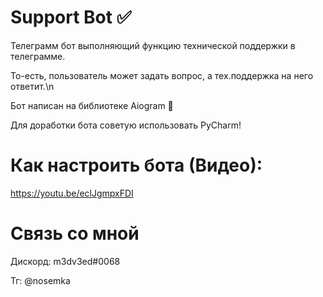 # Support Bot ✅
Телеграмм бот выполняющий функцию технической поддержки в телеграмме.

То-есть, пользователь может задать вопрос, а тех.поддержка на него ответит.\n

Бот написан на библиотеке Aiogram 🤖

Для доработки бота советую использовать PyCharm!

# Как настроить бота (Видео):
https://youtu.be/eclJgmpxFDI


# Связь со мной
Дискорд: m3dv3ed#0068

Тг: @nosemka
